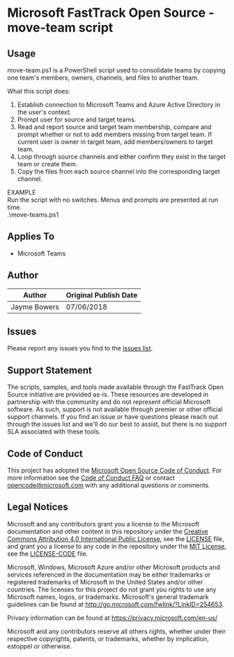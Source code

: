 # Microsoft FastTrack Open Source - move-team script

## Usage

move-team.ps1 is a PowerShell script used to consolidate teams by copying one team's members, owners, channels, and files to another team.

What this script does:  
1. Establish connection to Microsoft Teams and Azure Active Directory in the user's context.  
2. Prompt user for source and target teams.  
3. Read and report source and target team membership, compare and prompt whether or not to add members missing from target team. If current user is owner in target team, add members/owners to target team.  
4. Loop through source channels and either confirm they exist in the target team or create them.  
5. Copy the files from each source channel into the corresponding target channel.  

EXAMPLE  
Run the script with no switches. Menus and prompts are presented at run time.  
.\move-teams.ps1

## Applies To

- Microsoft Teams

## Author

|Author|Original Publish Date
|----|--------------------------
|Jayme Bowers|07/06/2018|

## Issues

Please report any issues you find to the [issues list](/issues).

## Support Statement

The scripts, samples, and tools made available through the FastTrack Open Source initiative are provided as-is. These resources are developed in partnership with the community and do not represent official Microsoft software. As such, support is not available through premier or other official support channels. If you find an issue or have questions please reach out through the issues list and we'll do our best to assist, but there is no support SLA associated with these tools.

## Code of Conduct

This project has adopted the [Microsoft Open Source Code of Conduct](https://opensource.microsoft.com/codeofconduct/).
For more information see the [Code of Conduct FAQ](https://opensource.microsoft.com/codeofconduct/faq/) or
contact [opencode@microsoft.com](mailto:opencode@microsoft.com) with any additional questions or comments.

## Legal Notices

Microsoft and any contributors grant you a license to the Microsoft documentation and other content
in this repository under the [Creative Commons Attribution 4.0 International Public License](https://creativecommons.org/licenses/by/4.0/legalcode),
see the [LICENSE](https://github.com/Microsoft/FastTrack/blob/master/LICENSE) file, and grant you a license to any code in the repository under the [MIT License](https://opensource.org/licenses/MIT), see the
[LICENSE-CODE](https://github.com/Microsoft/FastTrack/blob/master/LICENSE-CODE) file.

Microsoft, Windows, Microsoft Azure and/or other Microsoft products and services referenced in the documentation
may be either trademarks or registered trademarks of Microsoft in the United States and/or other countries.
The licenses for this project do not grant you rights to use any Microsoft names, logos, or trademarks.
Microsoft's general trademark guidelines can be found at http://go.microsoft.com/fwlink/?LinkID=254653.

Privacy information can be found at https://privacy.microsoft.com/en-us/

Microsoft and any contributors reserve all others rights, whether under their respective copyrights, patents,
or trademarks, whether by implication, estoppel or otherwise.
